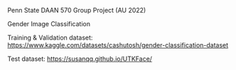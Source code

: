 Penn State DAAN 570 Group Project (AU 2022)

Gender Image Classification 

Training & Validation dataset:
https://www.kaggle.com/datasets/cashutosh/gender-classification-dataset

Test dataset:
https://susanqq.github.io/UTKFace/
